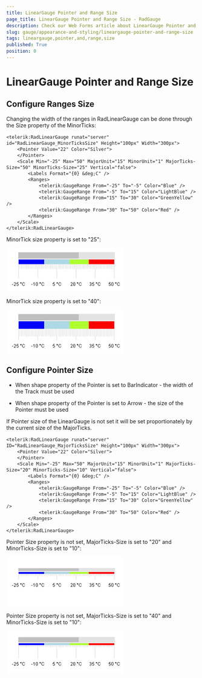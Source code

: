 ```yaml
---
title: LinearGauge Pointer and Range Size
page_title: LinearGauge Pointer and Range Size - RadGauge
description: Check our Web Forms article about LinearGauge Pointer and Range Size.
slug: gauge/appearance-and-styling/lineargauge-pointer-and-range-size
tags: lineargauge,pointer,and,range,size
published: True
position: 0
---
```


# LinearGauge Pointer and Range Size

## Configure Ranges Size

Changing the width of the ranges in RadLinearGauge can be done through the Size property of the MinorTicks:

````ASP.NET
<telerik:RadLinearGauge runat="server" id="RadLinearGauge_MinorTicksSize" Height="100px" Width="300px">
	<Pointer Value="22" Color="Silver">
	</Pointer>
	<Scale Min="-25" Max="50" MajorUnit="15" MinorUnit="1" MajorTicks-Size="50" MinorTicks-Size="25" Vertical="false">
		<Labels Format="{0} &deg;C" />
		<Ranges>
			<telerik:GaugeRange From="-25" To="-5" Color="Blue" />
			<telerik:GaugeRange From="-5" To="15" Color="LightBlue" />
			<telerik:GaugeRange From="15" To="30" Color="GreenYellow" />
			<telerik:GaugeRange From="30" To="50" Color="Red" />
		</Ranges>
	</Scale>
</telerik:RadLinearGauge>
````

MinorTick size property is set to "25":

![gauge-range-size-1](images/gauge-range-size-1.png)

MinorTick size property is set to "40":

![gauge-range-size-2](images/gauge-range-size-2.png)

## Configure Pointer Size

* When shape property of the Pointer is set to BarIndicator - the width of the Track must be used

* When shape property of the Pointer is set to Arrow - the size of the Pointer must be used

If Pointer size of the LinearGauge is not set it will be set proportionately by the current size of the MajorTicks.

````ASP.NET
<telerik:RadLinearGauge runat="server" ID="RadLinearGauge_MajorTicksSize" Height="100px" Width="300px">
	<Pointer Value="22" Color="Silver">
	</Pointer>
	<Scale Min="-25" Max="50" MajorUnit="15" MinorUnit="1" MajorTicks-Size="20" MinorTicks-Size="10" Vertical="false">
		<Labels Format="{0} &deg;C" />
		<Ranges>
			<telerik:GaugeRange From="-25" To="-5" Color="Blue" />
			<telerik:GaugeRange From="-5" To="15" Color="LightBlue" />
			<telerik:GaugeRange From="15" To="30" Color="GreenYellow" />
			<telerik:GaugeRange From="30" To="50" Color="Red" />
		</Ranges>
	</Scale>
</telerik:RadLinearGauge>
````

Pointer Size property is not set, MajorTicks-Size is set to "20" and MinorTicks-Size is set to "10":

![gauge-major-ticks-1](images/gauge-major-ticks-1.png)

Pointer Size property is not set, MajorTicks-Size is set to "40" and MinorTicks-Size is set to "10":

![gauge-major-ticks-2](images/gauge-major-ticks-2.png)
